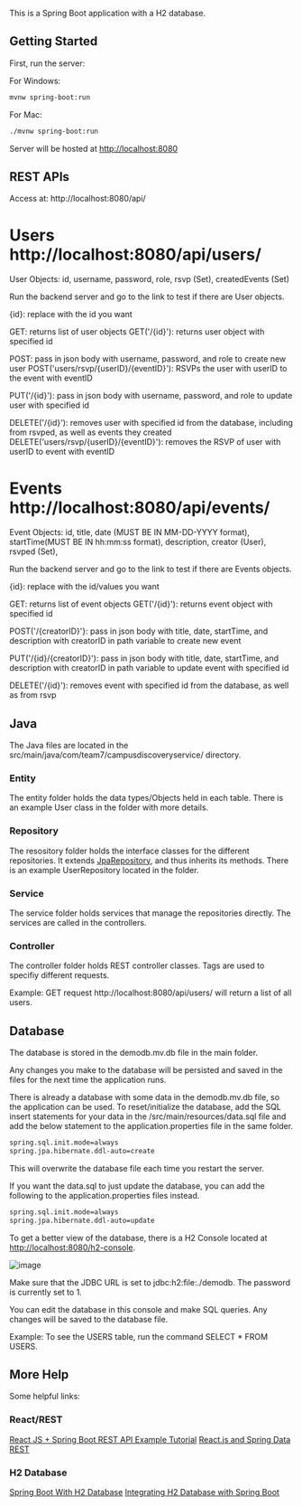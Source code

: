 This is a Spring Boot application with a H2 database.

## Getting Started

First, run the server:

For Windows:

```bash
mvnw spring-boot:run
```

For Mac:

```bash
./mvnw spring-boot:run
```

Server will be hosted at [http://localhost:8080](http://localhost:8080)

## REST APIs
Access at: http://localhost:8080/api/

# Users http://localhost:8080/api/users/
User Objects: 
id, username, password, role, rsvp (Set), createdEvents (Set)

Run the backend server and go to the link to test if there are User objects.

{id}: replace with the id you want

GET: returns list of user objects
GET('/{id}'): returns user object with specified id

POST: pass in json body with username, password, and role to create new user
POST('users/rsvp/{userID}/{eventID}'): RSVPs the user with userID to the event with eventID

PUT('/{id}'): pass in json body with username, password, and role to update user with specified id

DELETE('/{id}'): removes user with specified id from the database, including from rsvped, as well as events they created
DELETE('users/rsvp/{userID}/{eventID}'): removes the RSVP of user with userID to event with eventID

# Events http://localhost:8080/api/events/
Event Objects: 
id, title, date (MUST BE IN MM-DD-YYYY format), startTime(MUST BE IN hh:mm:ss format), description, creator (User), rsvped (Set), 

Run the backend server and go to the link to test if there are Events objects.

{id}: replace with the id/values you want

GET: returns list of event objects
GET('/{id}'): returns event object with specified id

POST('/{creatorID}'}: pass in json body with title, date, startTime, and description with creatorID in path variable to create new event

PUT('/{id}/{creatorID}'): pass in json body with title, date, startTime, and description with creatorID in path variable to update event with specified id

DELETE('/{id}'): removes event with specified id from the database, as well as from rsvp

## Java

The Java files are located in the src/main/java/com/team7/campusdiscoveryservice/ directory. 

### Entity
The entity folder holds the data types/Objects held in each table. There is an example User class in the folder with more details.

### Repository
The resository folder holds the interface classes for the different repositories. It extends [JpaRepository](https://docs.spring.io/spring-data/jpa/docs/current/api/org/springframework/data/jpa/repository/JpaRepository.html), and thus inherits its methods. There is an example UserRepository located in the folder.

### Service
The service folder holds services that manage the repositories directly. The services are called in the controllers.

### Controller
The controller folder holds REST controller classes. Tags are used to specifiy different requests.

Example: GET request http://localhost:8080/api/users/ will return a list of all users.

## Database

The database is stored in the demodb.mv.db file in the main folder. 

Any changes you make to the database will be persisted and saved in the files for the next time the application runs.

There is already a database with some data in the demodb.mv.db file, so the application can be used. To reset/initialize the database, add the SQL insert statements for your data in the /src/main/resources/data.sql file and add the below statement to the application.properties file in the same folder.

```bash
spring.sql.init.mode=always
spring.jpa.hibernate.ddl-auto=create
```
This will overwrite the database file each time you restart the server.

If you want the data.sql to just update the database, you can add the following to the application.properties files instead.

```bash
spring.sql.init.mode=always
spring.jpa.hibernate.ddl-auto=update
```

To get a better view of the database, there is a H2 Console located at [http://localhost:8080/h2-console](http://localhost:8080/h2-console). 

![image](https://github.gatech.edu/storage/user/58295/files/a63a0230-4917-4fca-99b6-95f45f4ce9b3)

Make sure that the JDBC URL is set to jdbc:h2:file:./demodb. The password is currently set to 1.


You can edit the database in this console and make SQL queries. Any changes will be saved to the database file.

Example: To see the USERS table, run the command SELECT * FROM USERS.

## More Help 
Some helpful links:

### React/REST
[React JS + Spring Boot REST API Example Tutorial](https://www.youtube.com/watch?v=5RA5NpxbioI)
[React.js and Spring Data REST](https://spring.io/guides/tutorials/react-and-spring-data-rest/)

### H2 Database
[Spring Boot With H2 Database](https://www.baeldung.com/spring-boot-h2-database)
[Integrating H2 Database with Spring Boot](https://stackabuse.com/integrating-h2-database-with-spring-boot/)



